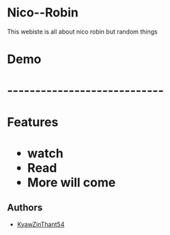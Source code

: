 # Nico--Robin

This webiste is all about nico robin but random things

<h1> Demo<h1>
----------------------------

<h1>Features<h1>
<ul>
 <li> watch</li>
 <li> Read</li>
 <li> More will come</li>
</ul>
<h2>Authors</h2>
	<ul>
		<li><a href="https://github.com/KyawZinThant54">KyawZinThant54</a></li>
	</ul>

